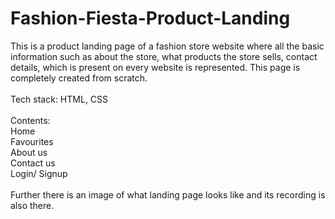 # Fashion-Fiesta-Product-Landing
This is a product landing page of a fashion store website where all the basic information such as about the store, what products the store sells, contact details, which is present on every website is represented. This page is completely created from scratch.<br />
   </br>
Tech stack: HTML, CSS<br />
   </br>
Contents:<br />
Home<br />
Favourites<br />
About us<br />
Contact us<br />
Login/ Signup<br />
   </br>
Further there is an image of what landing page looks like and its recording is also there.
